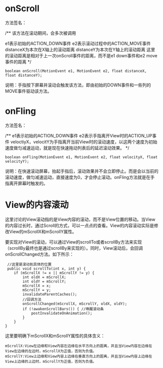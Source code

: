 # onScroll

方法签名：

/**
该方法在滚动期间，会多次被调用

e1表示初始的ACTION_DOWN事件
e2表示滚动过程中的ACTION_MOVE事件
distanceX为本次在X轴上的滚动距离
distanceY为本次在Y轴上的滚动距离
这里的滚动距离是相对于上一次onScroll事件的距离，而不是e1 down事件和e2 move事件的距离
*/
```
boolean onScroll(MotionEvent e1, MotionEvent e2, float distanceX, float distanceY);
```
说明：手指按下屏幕并滚动会触发该方法，即由初始的DOWN事件和一些列的MOVE事件驱动该方法。

# onFling

方法签名：

/**
e1表示初始的ACTION_DOWN事件
e2表示手指离开View时的ACTION_UP事件
veloctiyX，velocitY为手指离开当前View时的滚动速度，以这两个速度为初始速度做匀减速运动，就是现在快速拖动列表后的延迟滚动效果。
*/
```
boolean onFling(MotionEvent e1, MotionEvent e2, float velocityX, float velocityY);
```
说明：在快速滚动屏幕，抬起手指后，滚动效果并不会立即停止。而是会以当前的滚动速度，做匀减速运动，直接速度为0，才会停止滚动。onFling方法就是在手指离开屏幕时触发的。

# View的内容滚动

这里讨论的View滚动指的是View内容的滚动，而不是View位置的移动。当View的内容过长时，通过Scroll的方式，可以一点点的查看。View的内容滚动实际是修改View的mScrollX和mScrollY属性。

要实现对View的滚动，可以通过View的scrollTo或者scrollBy方法来实现（scrollBy最终也是通过scrollBy来实现的）。同时，View滚动后，会回调onScrollChanged方法。如下所示：
```
 //这里是滚动到具体的位置
 public void scrollTo(int x, int y) {
    if (mScrollX != x || mScrollY != y) {
        int oldX = mScrollX;
        int oldY = mScrollY;
        mScrollX = x;
        mScrollY = y;
        invalidateParentCaches();
        //回调方法
        onScrollChanged(mScrollX, mScrollY, oldX, oldY);
        if (!awakenScrollBars()) { //唤醒滚动条
            postInvalidateOnAnimation();
        }
    }
}
```
这里要明确下mScrollX和mScrollY属性的具体含义：

    mScrollX:View左边缘和View内容左边缘在水平方向上的距离，并且当View内容左边缘在View左边缘的左边时，mScrollX为正值，否则为负值。
    mScrollY:View上边缘和View内容上边缘在垂直方向上的距离，并且当View内容上边缘在View上边缘的上边时，mScrollY为正值，否则为负值。
